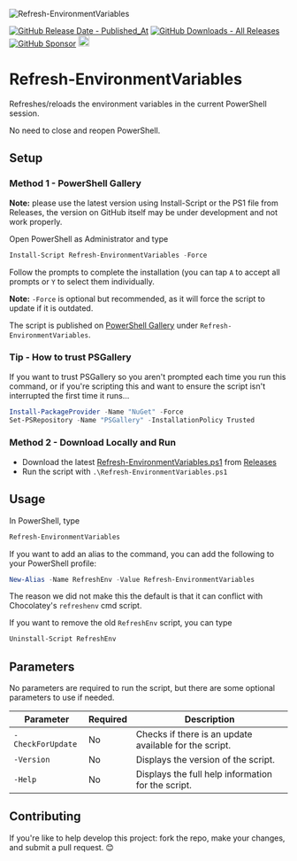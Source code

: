 ![Refresh-EnvironmentVariables](https://github.com/asheroto/Refresh-EnvironmentVariables/assets/49938263/baedbab3-f1c3-4965-9b5e-a9674781093a)

[![GitHub Release Date - Published_At](https://img.shields.io/github/release-date/asheroto/Refresh-EnvironmentVariables)](https://github.com/asheroto/Refresh-EnvironmentVariables/releases)
[![GitHub Downloads - All Releases](https://img.shields.io/github/downloads/asheroto/Refresh-EnvironmentVariables/total)](https://github.com/asheroto/Refresh-EnvironmentVariables/releases)
[![GitHub Sponsor](https://img.shields.io/github/sponsors/asheroto?label=Sponsor&logo=GitHub)](https://github.com/sponsors/asheroto)
<a href="https://ko-fi.com/asheroto"><img src="https://ko-fi.com/img/githubbutton_sm.svg" alt="Ko-Fi Button" height="20px"></a>

# Refresh-EnvironmentVariables

Refreshes/reloads the environment variables in the current PowerShell session.

No need to close and reopen PowerShell.

## Setup

### Method 1 - PowerShell Gallery

**Note:** please use the latest version using Install-Script or the PS1 file from Releases, the version on GitHub itself may be under development and not work properly.

Open PowerShell as Administrator and type

```powershell
Install-Script Refresh-EnvironmentVariables -Force
```

Follow the prompts to complete the installation (you can tap `A` to accept all prompts or `Y` to select them individually.

**Note:** `-Force` is optional but recommended, as it will force the script to update if it is outdated.

The script is published on [PowerShell Gallery](https://www.powershellgallery.com/packages/Refresh-EnvironmentVariables) under `Refresh-EnvironmentVariables`.

### Tip - How to trust PSGallery

If you want to trust PSGallery so you aren't prompted each time you run this command, or if you're scripting this and want to ensure the script isn't interrupted the first time it runs...

```powershell
Install-PackageProvider -Name "NuGet" -Force
Set-PSRepository -Name "PSGallery" -InstallationPolicy Trusted
```

### Method 2 - Download Locally and Run

-   Download the latest [Refresh-EnvironmentVariables.ps1](https://github.com/asheroto/Refresh-EnvironmentVariables/releases/latest/download/Refresh-EnvironmentVariables.ps1) from [Releases](https://github.com/asheroto/Refresh-EnvironmentVariables/releases)
-   Run the script with `.\Refresh-EnvironmentVariables.ps1`

## Usage

In PowerShell, type

```powershell
Refresh-EnvironmentVariables
```

If you want to add an alias to the command, you can add the following to your PowerShell profile:

```powershell
New-Alias -Name RefreshEnv -Value Refresh-EnvironmentVariables
```

The reason we did not make this the default is that it can conflict with Chocolatey's `refreshenv` cmd script.

If you want to remove the old `RefreshEnv` script, you can type

```powershell
Uninstall-Script RefreshEnv
```

## Parameters

No parameters are required to run the script, but there are some optional parameters to use if needed.

| Parameter         | Required | Description                                                                                 |
| ----------------- | -------- | ------------------------------------------------------------------------------------------- |
| `-CheckForUpdate` | No       | Checks if there is an update available for the script.                                      |
| `-Version`        | No       | Displays the version of the script.                                                         |
| `-Help`           | No       | Displays the full help information for the script.                                          |

## Contributing

If you're like to help develop this project: fork the repo, make your changes, and submit a pull request. 😊